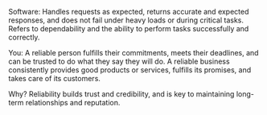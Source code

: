 Software: Handles requests as expected, returns accurate and expected responses, and does not fail under heavy loads or during critical tasks. Refers to dependability and the ability to perform tasks successfully and correctly.

You: A reliable person fulfills their commitments, meets their deadlines, and can be trusted to do what they say they will do. A reliable business consistently provides good products or services, fulfills its promises, and takes care of its customers.

Why? Reliability builds trust and credibility, and is key to maintaining long-term relationships and reputation.